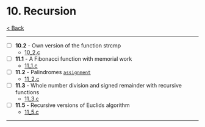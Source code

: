 # 10. Recursion

[< Back](../README.md)

---

- [ ] **10.2** - Own version of the function strcmp
  - [10_2.c](./10_2.c)
- [ ] **11.1** - A Fibonacci function with memorial work
  - [11_1.c](./11_1.c)
- [ ] **11.2** - Palindromes [`assignment`](../assignments/assignment_10.c)
  - [11_2.c](./11_2.c)
- [ ] **11.3** - Whole number division and signed remainder with recursive functions
  - [11_3.c](./11_3.c)
- [ ] **11.5** - Recursive versions of Euclids algorithm
  - [11_5.c](./11_5.c)

---
